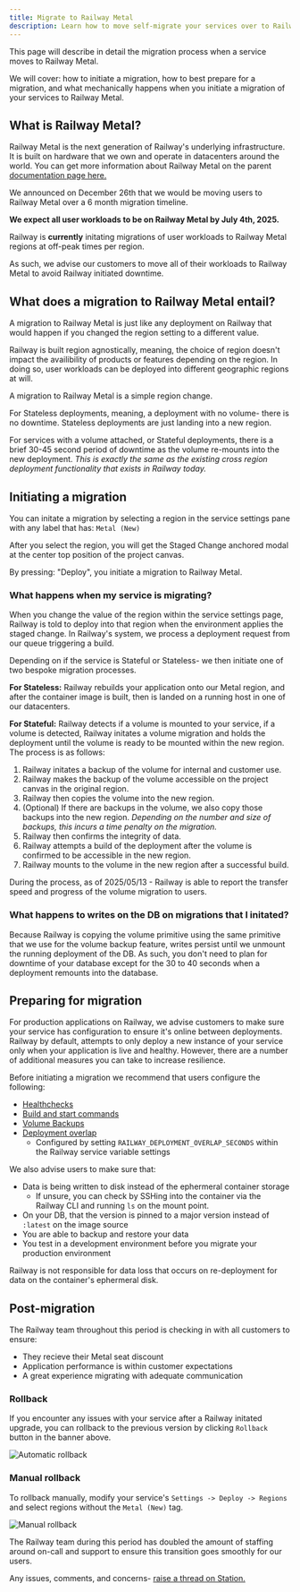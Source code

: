 ```yaml
---
title: Migrate to Railway Metal
description: Learn how to move self-migrate your services over to Railway Metal
---
```


This page will describe in detail the migration process when a service moves to Railway Metal.

We will cover: how to initiate a migration, how to best prepare for a migration, and what mechanically happens when you initiate a migration of your services to Railway Metal.

## What is Railway Metal?

Railway Metal is the next generation of Railway's underlying infrastructure. It is built on hardware that we own and operate in datacenters around the world. You can get more information about Railway Metal on the parent [documentation page here.](/railway-metal)

We announced on December 26th that we would be moving users to Railway Metal over a 6 month migration timeline.

**We expect all user workloads to be on Railway Metal by July 4th, 2025.**

Railway is **currently** initating migrations of user workloads to Railway Metal regions at off-peak times per region.

As such, we advise our customers to move all of their workloads to Railway Metal to avoid Railway initiated downtime.

## What does a migration to Railway Metal entail?

A migration to Railway Metal is just like any deployment on Railway that would happen if you changed the region setting to a different value.

Railway is built region agnostically, meaning, the choice of region doesn't impact the availibility of products or features depending on the region. In doing so, user workloads can be deployed into different geographic regions at will.

A migration to Railway Metal is a simple region change.

For Stateless deployments, meaning, a deployment with no volume- there is no downtime. Stateless deployments are just landing into a new region.

For services with a volume attached, or Stateful deployments, there is a brief 30-45 second period of downtime as the volume re-mounts into the new deployment. *This is exactly the same as the existing cross region deployment functionality that exists in Railway today.*

## Initiating a migration

You can initate a migration by selecting a region in the service settings pane with any label that has: `Metal (New)`

After you select the region, you will get the Staged Change anchored modal at the center top position of the project canvas.

By pressing: "Deploy", you initiate a migration to Railway Metal.

### What happens when my service is migrating?

When you change the value of the region within the service settings page, Railway is told to deploy into that region when the environment applies the staged change. In Railway's system, we process a deployment request from our queue triggering a build.

Depending on if the service is Stateful or Stateless- we then initiate one of two bespoke migration processes.

**For Stateless:** Railway rebuilds your application onto our Metal region, and after the container image is built, then is landed on a running host in one of our datacenters.

**For Stateful:** Railway detects if a volume is mounted to your service, if a volume is detected, Railway initates a volume migration and holds the deployment until the volume is ready to be mounted within the new region. The process is as follows:

1. Railway initates a backup of the volume for internal and customer use.
2. Railway makes the backup of the volume accessible on the project canvas in the original region.
3. Railway then copies the volume into the new region.
4. (Optional) If there are backups in the volume, we also copy those backups into the new region. *Depending on the number and size of backups, this incurs a time penalty on the migration.*
5. Railway then confirms the integrity of data.
6. Railway attempts a build of the deployment after the volume is confirmed to be accessible in the new region.
7. Railway mounts to the volume in the new region after a successful build.

During the process, as of 2025/05/13 - Railway is able to report the transfer speed and progress of the volume migration to users.

### What happens to writes on the DB on migrations that I initated?

Because Railway is copying the volume primitive using the same primitive that we use for the volume backup feature, writes persist until we unmount the running deployment of the DB. As such, you don't need to plan for downtime of your database except for the 30 to 40 seconds when a deployment remounts into the database.

## Preparing for migration

For production applications on Railway, we advise customers to make sure your service has configuration to ensure it's online between deployments. Railway by default, attempts to only deploy a new instance of your service only when your application is live and healthy. However, there are a number of additional measures you can take to increase resilience.

Before initiating a migration we recommend that users configure the following:
- [Healthchecks](/reference/healthchecks)
- [Build and start commands](/reference/build-and-start-commands)
- [Volume Backups](/reference/backups)
- [Deployment overlap](/reference/variables#user-provided-configuration-variables)
  - Configured by setting `RAILWAY_DEPLOYMENT_OVERLAP_SECONDS` within the Railway service variable settings

We also advise users to make sure that:

- Data is being written to disk instead of the ephermeral container storage
  - If unsure, you can check by SSHing into the container via the Railway CLI and running `ls` on the mount point.
- On your DB, that the version is pinned to a major version instead of `:latest` on the image source
- You are able to backup and restore your data
- You test in a development environment before you migrate your production environment

Railway is not responsible for data loss that occurs on re-deployment for data on the container's ephermeral disk.

## Post-migration

The Railway team throughout this period is checking in with all customers to ensure:

- They recieve their Metal seat discount
- Application performance is within customer expectations
- A great experience migrating with adequate communication

### Rollback

If you encounter any issues with your service after a Railway initated upgrade, you can
rollback to the previous version by clicking `Rollback` button in the banner
above.

<Image
src="https://res.cloudinary.com/railway/image/upload/v1736970652/docs/m4_rtxp2z.png"
alt="Automatic rollback"
layout="responsive"
width={1338} height={608} quality={80} />

### Manual rollback

To rollback manually, modify your service's `Settings -> Deploy -> Regions`
and select regions without the `Metal (New)` tag.

<Image
src="https://res.cloudinary.com/railway/image/upload/v1736970930/docs/m3_kvwdgd.png"
alt="Manual rollback"
layout="responsive"
width={1140} height={560} quality={80} />

The Railway team during this period has doubled the amount of staffing around on-call and support to ensure this transition goes smoothly for our users.

Any issues, comments, and concerns- [raise a thread on Station.](https://station.railway.com)
